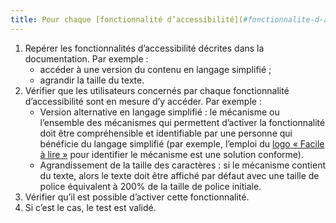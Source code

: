```yaml
---
title: Pour chaque [fonctionnalité d’accessibilité](#fonctionnalite-d-accessibilite) décrite dans la [documentation](#documentation), le [mécanisme qui permet de l’activer](#mecanisme-qui-permet-d-activer-une-fonctionnalite-d-accessibilite) répond aux besoins d’accessibilité des utilisateurs concernés. Cette règle est-elle respectée (hors cas particuliers) ?
---
```


1. Repérer les fonctionnalités d’accessibilité décrites dans la documentation. Par exemple : 
	- accéder à une version du contenu en langage simplifié ;
	- agrandir la taille du texte.
2. Vérifier que les utilisateurs concernés par chaque fonctionnalité d’accessibilité sont en mesure d’y accéder. Par exemple :
	- Version alternative en langage simplifié : le mécanisme ou l’ensemble des mécanismes qui permettent d’activer la fonctionnalité doit être compréhensible et identifiable par une personne qui bénéficie du langage simplifié (par exemple, l’emploi du <a href="https://www.inclusion-europe.eu/easy-to-read/" hreflang="en">logo &laquo;&nbsp;Facile à lire&nbsp;&raquo;</a> pour identifier le mécanisme est une solution conforme).
	- Agrandissement de la taille des caractères : si le mécanisme contient du texte, alors le texte doit être affiché par défaut avec une taille de police équivalent à 200% de la taille de police initiale.
3. Vérifier qu’il est possible d’activer cette fonctionnalité.
4. Si c’est le cas, le test est validé.